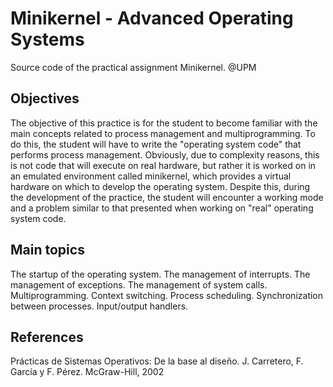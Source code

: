 # Minikernel - Advanced Operating Systems
Source code of the practical assignment Minikernel. @UPM

## Objectives

The objective of this practice is for the student to become familiar with the main concepts related to process management and multiprogramming. To do this, the student will have to write the "operating system code" that performs process management. Obviously, due to complexity reasons, this is not code that will execute on real hardware, but rather it is worked on in an emulated environment called minikernel, which provides a virtual hardware on which to develop the operating system. Despite this, during the development of the practice, the student will encounter a working mode and a problem similar to that presented when working on "real" operating system code.

## Main topics

The startup of the operating system.
The management of interrupts.
The management of exceptions.
The management of system calls.
Multiprogramming.
Context switching.
Process scheduling.
Synchronization between processes.
Input/output handlers.


## References
Prácticas de Sistemas Operativos: De la base al diseño. J. Carretero, F. García y F. Pérez. McGraw-Hill, 2002
